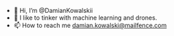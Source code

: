 - 👋 Hi, I’m @DamianKowalskii
- 👀 I like to tinker with machine learning and drones.
- 📫 How to reach me damian.kowalski@mailfence.com

<!---
DamianKowalskii/DamianKowalskii is a ✨ special ✨ repository because its `README.md` (this file) appears on your GitHub profile.
You can click the Preview link to take a look at your changes.
--->
